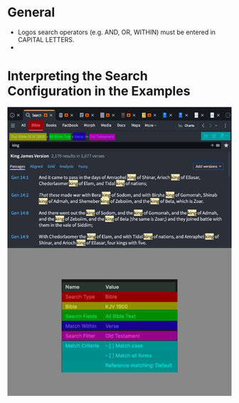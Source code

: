 # General
- Logos search operators (e.g. AND, OR, WITHIN) must be entered in CAPITAL LETTERS.
- 
# Interpreting the Search Configuration in the Examples

![](../images/search-key.png)